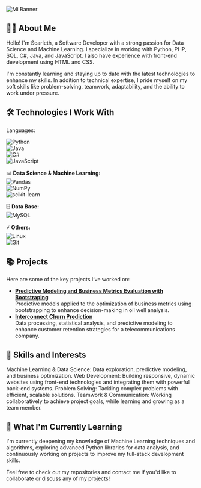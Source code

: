 ![Mi Banner](https://github.com/Scarleth6o6/Scarleth6o6)

## 👩‍💻 About Me

Hello! I'm Scarleth, a Software Developer with a strong passion for Data Science and Machine Learning. I specialize in working with Python, PHP, SQL, C#, Java, and JavaScript. I also have experience with front-end development using HTML and CSS.

I'm constantly learning and staying up to date with the latest technologies to enhance my skills. In addition to technical expertise, I pride myself on my soft skills like problem-solving, teamwork, adaptability, and the ability to work under pressure.

## 🛠️ Technologies I Work With

Languages:

![Python](https://img.shields.io/badge/Python-3776AB?style=for-the-badge&logo=python&logoColor=white)  
![Java](https://img.shields.io/badge/Java-ED8B00?style=for-the-badge&logo=openjdk&logoColor=white)  
![C#](https://img.shields.io/badge/C%23-239120?style=for-the-badge&logo=c-sharp&logoColor=white)  
![JavaScript](https://img.shields.io/badge/JavaScript-F7DF1E?style=for-the-badge&logo=javascript&logoColor=black)  

📊 **Data Science & Machine Learning:**  
![Pandas](https://img.shields.io/badge/Pandas-150458?style=for-the-badge&logo=pandas&logoColor=white)  
![NumPy](https://img.shields.io/badge/NumPy-013243?style=for-the-badge&logo=numpy&logoColor=white)  
![scikit-learn](https://img.shields.io/badge/scikit--learn-F7931E?style=for-the-badge&logo=scikit-learn&logoColor=white)  

🗄️ **Data Base:**  
![MySQL](https://img.shields.io/badge/MySQL-4479A1?style=for-the-badge&logo=mysql&logoColor=white)  

⚡ **Others:**  
![Linux](https://img.shields.io/badge/Linux-FCC624?style=for-the-badge&logo=linux&logoColor=black)  
![Git](https://img.shields.io/badge/Git-F05032?style=for-the-badge&logo=git&logoColor=white)  

## 📚 Projects
  
Here are some of the key projects I’ve worked on:

- **[Predictive Modeling and Business Metrics Evaluation with Bootstraping](https://github.com/Scarleth6o6/proyecto_pozos_petroleros)**  
   Predictive models applied to the optimization of business metrics using bootstrapping to enhance decision-making in oil well analysis.
- **[Interconnect Churn Prediction]([https://github.com/Scarleth6o6/proyecto_pozos_petroleros](https://github.com/Scarleth6o6/project_interconnect))**  
   Data processing, statistical analysis, and predictive modeling to enhance customer retention strategies for a telecommunications company.


## 🎯 Skills and Interests

Machine Learning & Data Science: Data exploration, predictive modeling, and business optimization.
Web Development: Building responsive, dynamic websites using front-end technologies and integrating them with powerful back-end systems.
Problem Solving: Tackling complex problems with efficient, scalable solutions.
Teamwork & Communication: Working collaboratively to achieve project goals, while learning and growing as a team member.

## 🌱 What I'm Currently Learning

I'm currently deepening my knowledge of Machine Learning techniques and algorithms, exploring advanced Python libraries for data analysis, and continuously working on projects to improve my full-stack development skills.

Feel free to check out my repositories and contact me if you'd like to collaborate or discuss any of my projects! 
